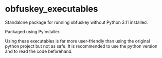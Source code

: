# obfuskey_executables
Standalone package for running obfuskey without Python 3.11 installed.

Packaged using PyInstaller.

Using these executables is far more user-friendly than using the original python project but not as safe. It is recommended to use the python version and to read the code beforehand.
